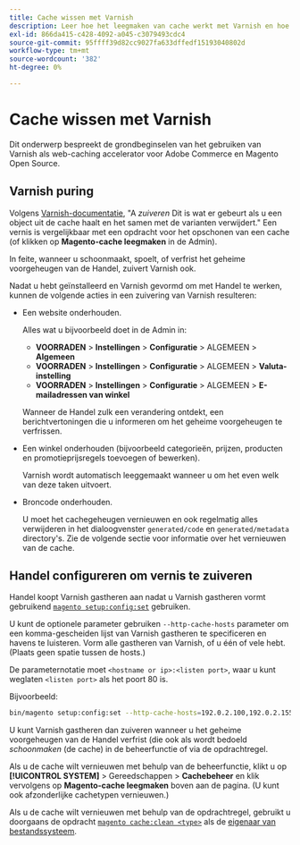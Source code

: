 ```yaml
---
title: Cache wissen met Varnish
description: Leer hoe het leegmaken van cache werkt met Varnish en hoe u dit gebruikt als een web-caching accelerator voor de Adobe Commerce-toepassing.
exl-id: 866da415-c428-4092-a045-c3079493cdc4
source-git-commit: 95ffff39d82cc9027fa633dffedf15193040802d
workflow-type: tm+mt
source-wordcount: '382'
ht-degree: 0%

---
```


# Cache wissen met Varnish

Dit onderwerp bespreekt de grondbeginselen van het gebruiken van Varnish als web-caching accelerator voor Adobe Commerce en Magento Open Source.

## Varnish puring

Volgens [Varnish-documentatie](https://www.varnish-cache.org/docs/trunk/users-guide/purging.html), &quot;A *zuiveren* Dit is wat er gebeurt als u een object uit de cache haalt en het samen met de varianten verwijdert.&quot; Een vernis is vergelijkbaar met een opdracht voor het opschonen van een cache (of klikken op **Magento-cache leegmaken** in de Admin).

In feite, wanneer u schoonmaakt, spoelt, of verfrist het geheime voorgeheugen van de Handel, zuivert Varnish ook.

Nadat u hebt geïnstalleerd en Varnish gevormd om met Handel te werken, kunnen de volgende acties in een zuivering van Varnish resulteren:

- Een website onderhouden.

   Alles wat u bijvoorbeeld doet in de Admin in:

   - **VOORRADEN** > **Instellingen** > **Configuratie** > ALGEMEEN > **Algemeen**
   - **VOORRADEN** > **Instellingen** > **Configuratie** > ALGEMEEN > **Valuta-instelling**
   - **VOORRADEN** > **Instellingen** > **Configuratie** > ALGEMEEN > **E-mailadressen van winkel**

   Wanneer de Handel zulk een verandering ontdekt, een berichtvertoningen die u informeren om het geheime voorgeheugen te verfrissen.

- Een winkel onderhouden (bijvoorbeeld categorieën, prijzen, producten en promotieprijsregels toevoegen of bewerken).

   Varnish wordt automatisch leeggemaakt wanneer u om het even welk van deze taken uitvoert.

- Broncode onderhouden.

   U moet het cachegeheugen vernieuwen en ook regelmatig alles verwijderen in het dialoogvenster `generated/code` en `generated/metadata` directory&#39;s. Zie de volgende sectie voor informatie over het vernieuwen van de cache.

## Handel configureren om vernis te zuiveren

Handel koopt Varnish gastheren aan nadat u Varnish gastheren vormt gebruikend [`magento setup:config:set`](https://devdocs.magento.com/guides/v2.4/reference/cli/magento.html#setupconfigset) gebruiken.

U kunt de optionele parameter gebruiken `--http-cache-hosts` parameter om een komma-gescheiden lijst van Varnish gastheren te specificeren en havens te luisteren. Vorm alle gastheren van Varnish, of u één of vele hebt. (Plaats geen spatie tussen de hosts.)

De parameternotatie moet `<hostname or ip>:<listen port>`, waar u kunt weglaten `<listen port>` als het poort 80 is.

Bijvoorbeeld:

```bash
bin/magento setup:config:set --http-cache-hosts=192.0.2.100,192.0.2.155:6081
```

U kunt Varnish gastheren dan zuiveren wanneer u het geheime voorgeheugen van de Handel verfrist (die ook als wordt bedoeld *schoonmaken* (de cache) in de beheerfunctie of via de opdrachtregel.

Als u de cache wilt vernieuwen met behulp van de beheerfunctie, klikt u op **[!UICONTROL SYSTEM]** > Gereedschappen > **Cachebeheer** en klik vervolgens op **Magento-cache leegmaken** boven aan de pagina. (U kunt ook afzonderlijke cachetypen vernieuwen.)

Als u de cache wilt vernieuwen met behulp van de opdrachtregel, gebruikt u doorgaans de opdracht [`magento cache:clean <type>`](../cli/manage-cache.md#clean-and-flush-cache-types) als de [eigenaar van bestandssysteem](../../installation/prerequisites/file-system/overview.md).
